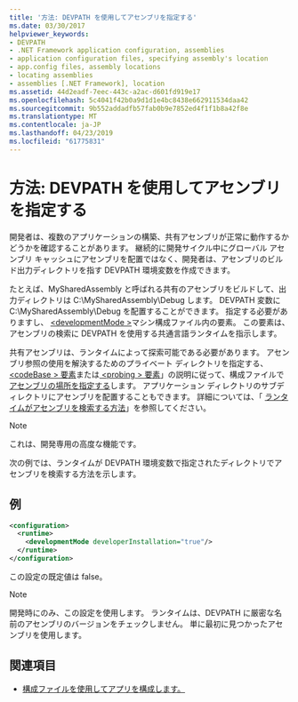 ```yaml
---
title: '方法: DEVPATH を使用してアセンブリを指定する'
ms.date: 03/30/2017
helpviewer_keywords:
- DEVPATH
- .NET Framework application configuration, assemblies
- application configuration files, specifying assembly's location
- app.config files, assembly locations
- locating assemblies
- assemblies [.NET Framework], location
ms.assetid: 44d2eadf-7eec-443c-a2ac-d601fd919e17
ms.openlocfilehash: 5c4041f42b0a9d1d1e4bc8438e662911534daa42
ms.sourcegitcommit: 9b552addadfb57fab0b9e7852ed4f1f1b8a42f8e
ms.translationtype: MT
ms.contentlocale: ja-JP
ms.lasthandoff: 04/23/2019
ms.locfileid: "61775831"
---
```

# <a name="how-to-locate-assemblies-by-using-devpath"></a>方法: DEVPATH を使用してアセンブリを指定する
開発者は、複数のアプリケーションの構築、共有アセンブリが正常に動作するかどうかを確認することがあります。 継続的に開発サイクル中にグローバル アセンブリ キャッシュにアセンブリを配置ではなく、開発者は、アセンブリのビルド出力ディレクトリを指す DEVPATH 環境変数を作成できます。  
  
 たとえば、MySharedAssembly と呼ばれる共有のアセンブリをビルドして、出力ディレクトリは C:\MySharedAssembly\Debug します。 DEVPATH 変数に C:\MySharedAssembly\Debug を配置することができます。 指定する必要がありますし、 [ \<developmentMode >](../../../docs/framework/configure-apps/file-schema/runtime/developmentmode-element.md)マシン構成ファイル内の要素。 この要素は、アセンブリの検索に DEVPATH を使用する共通言語ランタイムを指示します。  
  
 共有アセンブリは、ランタイムによって探索可能である必要があります。  アセンブリ参照の使用を解決するためのプライベート ディレクトリを指定する、 [ \<codeBase > 要素](../../../docs/framework/configure-apps/file-schema/runtime/codebase-element.md)または[ \<probing > 要素](../../../docs/framework/configure-apps/file-schema/runtime/probing-element.md)」の説明に従って、構成ファイルで[アセンブリの場所を指定する](../../../docs/framework/configure-apps/specify-assembly-location.md)します。  アプリケーション ディレクトリのサブディレクトリにアセンブリを配置することもできます。 詳細については、「 [ランタイムがアセンブリを検索する方法](../../../docs/framework/deployment/how-the-runtime-locates-assemblies.md)」を参照してください。  
  
> [!NOTE]
>  これは、開発専用の高度な機能です。  
  
 次の例では、ランタイムが DEVPATH 環境変数で指定されたディレクトリでアセンブリを検索する方法を示します。  
  
## <a name="example"></a>例  
  
```xml  
<configuration>  
  <runtime>  
    <developmentMode developerInstallation="true"/>  
  </runtime>  
</configuration>  
```  
  
 この設定の既定値は false。  
  
> [!NOTE]
>  開発時にのみ、この設定を使用します。 ランタイムは、DEVPATH に厳密な名前のアセンブリのバージョンをチェックしません。 単に最初に見つかったアセンブリを使用します。  
  
## <a name="see-also"></a>関連項目

- [構成ファイルを使用してアプリを構成します。](index.md)
